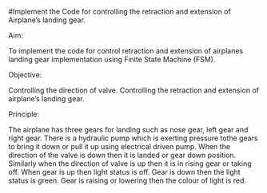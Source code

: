 #Implement the Code for controlling the retraction and extension of Airplane’s landing gear.

Aim:

To implement the code for control retraction and extension of airplanes landing gear implementation using Finite State Machine (FSM).

Objective:

Controlling the direction of valve.
Controlling the retraction and extension of airplane’s landing gear.

Principle:

The airplane has three gears for landing such as nose gear, left gear and right gear.
There is a hydraulic pump which is exerting pressure tothe gears to bring it down or pull it up using electrical driven pump.
When the direction of the valve is down then it is landed or gear down position.
Similarly when the direction of valve is up then it is in rising gear or taking off.
When gear is up then light status is off.
Gear is down then the light status is green.
Gear is raising or lowering then the colour of light is red.
